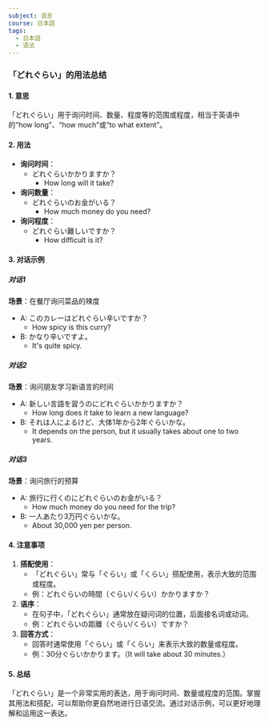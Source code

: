 ```yaml
---
subject: 语言
course: 日本語
tags:
  - 日本語
  - 语法
---
```


### 「どれぐらい」的用法总结

#### 1. 意思
「どれぐらい」用于询问时间、数量、程度等的范围或程度，相当于英语中的“how long”、“how much”或“to what extent”。

#### 2. 用法
- **询问时间**：
  - どれぐらいかかりますか？
    - How long will it take?
- **询问数量**：
  - どれぐらいのお金がいる？
    - How much money do you need?
- **询问程度**：
  - どれぐらい難しいですか？
    - How difficult is it?

#### 3. 对话示例

##### 对话1
**场景**：在餐厅询问菜品的辣度
- A: このカレーはどれぐらい辛いですか？
  - How spicy is this curry?
- B: かなり辛いですよ。
  - It's quite spicy.

##### 对话2
**场景**：询问朋友学习新语言的时间
- A: 新しい言語を習うのにどれぐらいかかりますか？
  - How long does it take to learn a new language?
- B: それは人によるけど、大体1年から2年ぐらいかな。
  - It depends on the person, but it usually takes about one to two years.

##### 对话3
**场景**：询问旅行的预算
- A: 旅行に行くのにどれぐらいのお金がいる？
  - How much money do you need for the trip?
- B: 一人あたり3万円ぐらいかな。
  - About 30,000 yen per person.

#### 4. 注意事项
1. **搭配使用**：
   - 「どれぐらい」常与「ぐらい」或「くらい」搭配使用，表示大致的范围或程度。
   - 例：どれぐらいの時間（ぐらい/くらい）かかりますか？
2. **语序**：
   - 在句子中，「どれぐらい」通常放在疑问词的位置，后面接名词或动词。
   - 例：どれぐらいの距離（ぐらい/くらい）ですか？
3. **回答方式**：
   - 回答时通常使用「ぐらい」或「くらい」来表示大致的数量或程度。
   - 例：30分ぐらいかかります。（It will take about 30 minutes.）

#### 5. 总结
「どれぐらい」是一个非常实用的表达，用于询问时间、数量或程度的范围。掌握其用法和搭配，可以帮助你更自然地进行日语交流。通过对话示例，可以更好地理解和运用这一表达。